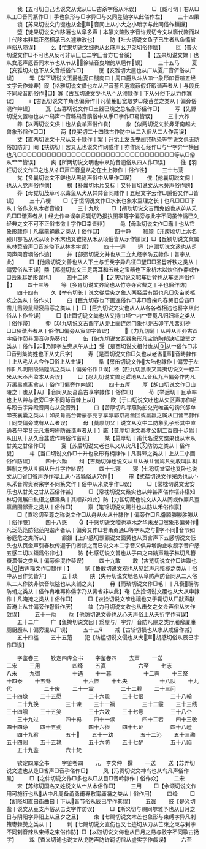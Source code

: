 <!-- { "loadSidebar": true } -->
　　我【五可切自己也说文从戈从□□古杀字俗从禾误】
　　□【臧可切丨右从□从工□音同篆作□丨手也象形与□字异□与又同差随字从此俗作左】
　　三十四果
　　锁【苏果切说文门键也从金声音同上从小大之小琐字与此同俗作鎻鏁】
　　堕【徒果切说文作陊落也从阜多声丨本篆文隓败字音许规切今文以隳代隓而以丨代陊本非其正然相承已久遽难改也】
　　防【吐火切说文鱼子已生者从鱼憜省声俗从随误】
　　么【忙果切说文细也从幺麻声幺尹尧切俗作麽】
　　叵【普火切说文作□不可也从反可非从匚匸二字匚音方匸音徯】
　　【五果切说文婐丨也从女厄声厄音同木节也从节从徐锴音曳増韵从巵作误】
　　三十五马
　　夏【亥雅切火也下从夊音绥俗作□】
　　厦【亥雅切大屋也从广从夏广音俨俗从厂误】
　　斝【举下切说文玉爵也夏曰醆商曰丨周曰爵从斗从吅冖象形吅音喧五经文字云作斚非】叚【格雅切说文借也左从尸音蓍凡遐霞葭假虾暇谐声者从丨与段氏不同段音断俗作□】寡【古瓦切说文少也从宀从颁隷作丨下从分俗下从力作寡误】
　　【古瓦切说文羊角也偏旁作卝凡雚蒦旧宽敬梦□蔑苜茧之类从丨偏旁俗混作艸误】
　　瓦【五寡切说文作□土器已烧之总名象形俗作□】
　　写【先野切说文置物也从宀舄声宀音緜舄音鹊俗中从手□字作□冩皆误】
　　三十六养
　　养【以两切说文供丨也从食羊声俗作飬】
　　象【似两切说文长鼻牙南越大兽象形俗作□□】
　　两【良奖切二十四铢古作防中从二入俗从二人作两误】
　　丈【直两切说文十尺从又十隷作丨案丨升冘土友氏曳闰究轨染等字说文俱无防俗加防非】罔【扶纺切丨罟又无也说文作网或作丨亦作网石经作□与罒字异罒横目也凡□□□□□□□□□□□□□□□□□□□□□□□□□□□□□□□□等从□俗从罒罓皆误】
　　爽【所两切说文明也中从防音逦俗从四人作□误】
　　往【羽枉切说文作□之也从彳□声□音皇从之在土上隷作丨俗作徃】
　　三十七荡
　　党【多曩切说文不鲜也从黑尚声俗中从里作□误】
　　傥【他曩切説文倜丨也从人党声俗作倘】
　　榜【补曩切木片又标丨又补盲切说文从木旁声俗作牓】
　　莽【母党切茂草可以毒鱼从犬从茻茻音同隷作丨五经文字云作□譌俗又作□皆误】
　　三十八梗
　　□【于憬切说文作□水长也象水巠理之长丨也凡□□□下从丨俗作永从木者音橡】
　　三十九耿
　　□【胡耿切说文吉而免凶也从屰从夭凡□□谐声者从丨经史作幸误幸尼辄切乃报执圉睾等字偏旁与此字不同虽传譌已久经典之文不可不正俗书憿丨字作□幸皆非】
　　黾【母耿切说文作□鼃丨也从它象形隷作丨凡鼋鼍蝇鼂之类从丨俗作□】
　　四十静
　　颍颖【并庾顷切上水名颍川郡名从水从顷下禾末也又锥铓从禾从顷俗皆从示作頴误】□【丘颍切说文枲属从林荧省声□音派俗下从林木字误】
　　四十一迥
　　迥【户顶切说文逺也从辵冋声冋音坰俗作逈】
　　并【部迥切说文并也从二立九经字防云隷作丨普字从此】
　　□【他鼎切说文善也从人下土与壬癸字异凡征□朢□□圣쨥听铁之类从丨偏旁俗从王误】鼎【都梃切说文三足两耳和五味之宝器也下象析木以炊俗作鼎或作□云象耳足形误也】
　　四十二拯
　　【之庆切说文轺车后登也从车丞声俗作】
　　四十三等
　　等【多肯切说文齐简也从竹寺寺官曹之丨平也俗作防】
　　四十四有
　　久【举有切长丨说文従后灸之象人两胫后有距也凡□灸亩羑柩疚之类从丨俗作乆】
　　臼【巨九切舂也下画连俗作□非□音掬凡舂舅旧舀臽□凿儿臿毁鼠陧裒舄写之类从丨】□【巨九切说文灾也从人从各各者相违也晷字从此俗从卜作咎误】
　　□【止酉切说文粪也从又持巾埽冖内冖音觅凡归妇埽之类从丨俗作帚】
　　丣【以九切说文古酉字从戼上画连闭门象也戼古卯字凡畱刘桺□□駵谐声者从丨俗作□偏旁从寅卯字皆误】
　　【力九切蒲丨从艸从丣丣古酉字俗作茆非茆音卯凫葵也】
　　缶【俯九切说文瓦器象形凡宝防陶郁缺缸罄罂之类从丨俗作非乃卸字左旁从午从止】受【是酉切说文相付也从从冖俗作□非□音到集韵姓也下从丈尺字】
　　寿【是酉切说文作□久也从老省声音畴隷作丨上从毛从人今作□俗上从士误】
　　阜【房缶切说文作大陆也隷作丨偏旁于左作阝凡阴阳陵陆隍阬之类从丨偏旁俗作卩误】秠【匹九切黑黍又篇夷切说文一稃二米从禾丕声监本从否误】
　　□【忍九切说文兽足蹂地从厶音私九声偏旁作内凡万禹禺禼离禽从丨俗作偏旁作禸误】
　　四十五厚
　　厚【胡口切说文作□山陵之丨也从从厂音同从反亯亯古享字隷作丨俗作□】
　　苟【举后切丨且草率也上从艸与敬旁□字不同茍音棘上从】
　　欧【于口切说文吐也从欠区声亦作呕与殴击字异殴音同右从殳音殊】
　　口【苦厚切凡寻燕防船兑兖唯虽句钩兴郤单斝丧襄囊之类从丨如员肙高台膏豪亭亮亨享淳郭京鬲啚回或羸嬴之属从囗音韦隷作丨同类偏旁或有从厶者误】
　　母【莫厚切父丨说文从女中二防象乳子形其中直通者毋字音无凡海坶拇防苺谐声者从丨】畞【莫厚切说文秦孝公制二百四十步爲丨从田从十从久音韭或作畮俗作亩畆】
　　某【莫厚切丨甫代名说文酸果也从木从甘美之甘俗作□】
　　叜【苏后切说文老也从又从灾凡防防之类从丨俗作叟】
　　斗【当口切说文作□十升也象形有柄隷作丨凡斟斝之类从丨上从二小画俗作防误】
　　四十六黝
　　纠【吉黝切弹也说文从丩从糸丩音鸠凡虬收叫訆朻赳觓之类从丩俗从升斗字作紏误】
　　四十七寝
　　寝【七稔切堂室也又卧也说文从□省□省声亦作寑上从宀音緜俗从穴作】
　　审【弍荏切说文作宷悉也从宀从釆音辨奥寮宷字不同篆文作丨俗中从米粟字作□误】
　　□【常枕切说文尤安乐也从甘羙之甘从匹俗作甚】
　　□【常枕切说文桑实也从艸甚声俗作椹非椹知林切佩觿曰鈇椹之椹爲桑丨其顺非如此】防【力甚切藏也说文从入从囘或作廪凡亶禀啚图鄙啬之类从丨俗作□】
　　禀【笔锦切说文赐谷也从防从禾俗作禀】
　　□【直稔切至尊之称说文作□从舟从火从卄隷作丨偏旁作□凡誊腾螣媵胜滕从丨俗作朕】
　　四十八感
　　【乎感切说文嘾也草木之华未发□然象形偏旁作凡泛范笵防犯范戺谐声者从丨偏旁又作□若甬勇通□等字从之与字不同音节如卷厄危之类所从】
　　颔顉【上户感切顋颔说文面黄也从页含声下五感切说文低头也从页金声引春秋传迎于门者顉之而已说文本二字音义俱异増韵止收颔字音户感五感二切以顉爲俗非也】
　　防【七感切说文曽也从子曰之曰兟声兟子林切凡簪蚕濳僭之类从丨偏旁俗混作替误】
　　四十九敢
　　敢【古览切说文作□进取也从古声籀文作□隷作丨】
　　览【鲁敢切说文观也从见监声凡揽榄之类从丨俗中从目作览皆非】
　　五十琰
　　陕【失冄切说文地名从阜防声防音同从二入俗从二人作陜非陜音峡隘也从夹辅之夹】
　　冄【而琰切说文作□毛丨丨凡衰耼防防蚦之类从丨俗作冉唯再称偁字乃从冓省非从此】奄【衣捡切说文覆也从大从申隷作丨凡淹掩之类从丨俗作□】
　　□【衣捡切说文笮也禳也又于辄切从厂猒声猒音淹上从甘偏旁作쨥俗作厌】
　　敛【力冄切说文收也从击攵之攵佥声俗从欠作敛误】
　　五十一忝
　　忝【他防切说文辱也从心天声俗上从夭折字作쨥误】
　　五十二广
　　广【鱼掩切说文因丨爲屋与厂字异厂音防凡屋之类厅厢廨厦廛厕厨廏从丨偏旁混从厂误】
　　五十三
　　减【古斩切损也从水从咸俗作减】
　　五十四槛
　　五十五范
　　犯【防槛切说文侵也从犬声胡感切俗从辰巳字作□误】

　　字鉴卷三
　　钦定四库全书
　　字鉴卷四
　　去声
　　一送　　　　　　二宋
　　三用　　　　　　四绛
　　五寘　　　　　　六至
　　七志　　　　　　八未
　　九御　　　　　　十遇
　　十一暮　　　　　　十二霁
　　十三祭　　　　　　十四泰
　　十五卦　　　　　　十六怪
　　十七夬　　　　　　十八队
　　十九代　　　　　　二十废
　　二十一震　　　　　二十二稕
　　二十三问　　　　　二十四焮
　　二十五愿　　　　　二十六慁
　　二十七恨　　　　　二十八翰
　　二十九换　　　　　三十谏
　　三十一裥　　　　　三十二霰
　　三十三线　　　　　三十四啸
　　三十五笑　　　　　三十六效
　　三十七号　　　　　三十八个
　　三十九过　　　　　四十祃
　　四十一漾　　　　　四十二宕
　　四十三敬　　　　　四十四诤
　　四十五劲　　　　　四十六径
　　四十七证　　　　　四十八嶝
　　四十九宥　　　　　五十
　　五十一幼　　　　　五十二沁
　　五十三勘　　　　　五十四阚
　　五十五艳　　　　　五十六防
　　五十七酽　　　　　五十八陷
　　五十九鉴　　　　　六十梵

　　钦定四库全书
　　字鉴卷四
　　元　李文仲　撰
　　一送
　　送【苏弄切说文遣也从辵□省声□音孕俗作□】
　　凤【冯贡切说文神鸟也从鸟凡声俗作鳯】
　　□【之仲切说文作□多也从□从目□音吟隷作丨俗作众】
　　二宋
　　宋【苏综切国名又姓说文从宀从木俗作□】
　　三用
　　□【余颂切说文作用可施行也从从中凡周备甬勇甫尃敷甯庸牅之类从丨俗作用】
　　四绛
　　□【胡降切直曰街曲曰丨下从音节俗从辰巳字作巷误】
　　五寘
　　豉【是义切盐丨说文从豆支声俗从击攴字作防误】
　　□【斯义切与赐同尔雅予也从日月之日与阴阳字异阳上从旦夕之旦】
　　朿【七赐切说文木芒也象形与束缚字异凡刺策枣棘僰之类从丨】
　　刺【七赐切说文直伤也又七迹切从刀从芒朿之朿与剌字不同剌音辣从束缚之束俗作防】□【以豉切说文侮也从日月之易与敭字不同敭古扬字】
　　戏【杳义切谑也说文从戈防声防许羁切俗从虚实字作戯误】
　　六至
